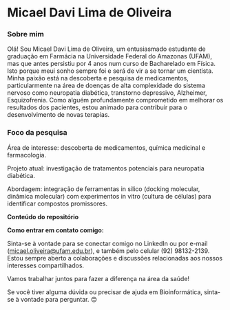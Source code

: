 # Micael Davi Lima de Oliveira

### Sobre mim
Olá! Sou Micael Davi Lima de Oliveira, um entusiasmado estudante de graduação em Farmácia na Universidade Federal do Amazonas (UFAM), mas que antes persistiu por 4 anos num curso de Bacharelado em Física. Isto porque meui sonho sempre foi e será de vir a se tornar um cientista. Minha paixão está na descoberta e pesquisa de medicamentos, particularmente na área de doenças de alta complexidade do sistema nervoso como neuropatia diabética, transtorno depressivo, Alzheimer, Esquizofrenia. Como alguém profundamente comprometido em melhorar os resultados dos pacientes, estou animado para contribuir para o desenvolvimento de novas terapias.

### Foco da pesquisa
Área de interesse: descoberta de medicamentos, química medicinal e farmacologia.

Projeto atual: investigação de tratamentos potenciais para neuropatia diabética. 

Abordagem: integração de ferramentas in silico (docking molecular, dinâmica molecular) com experimentos in vitro (cultura de células) para identificar compostos promissores. 

**Conteúdo do repositório**

**Como entrar em contato comigo:**

Sinta-se à vontade para se conectar comigo no LinkedIn ou por e-mail (micael.oliveira@ufam.edu.br), e também pelo celular (92) 98132-2139. Estou sempre aberto a colaborações e discussões relacionadas aos nossos interesses compartilhados. 

Vamos trabalhar juntos para fazer a diferença na área da saúde! 

Se você tiver alguma dúvida ou precisar de ajuda em Bioinformática, sinta-se à vontade para perguntar. 😊
